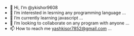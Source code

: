 - 👋 Hi, I’m @ykishor9608
- 👀 I’m interested in lesrning any programming language ...
- 🌱 I’m currently learning javascript ...
- 💞️ I’m looking to collaborate on any program  with anyone ...
- 📫 How to reach me yashkisor7852@gmail.com ...

<!---
ykishor9608/ykishor9608 is a ✨ special ✨ repository because its `README.md` (this file) appears on your GitHub profile.
You can click the Preview link to take a look at your changes.
--->

